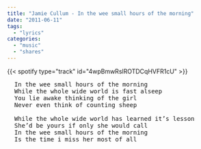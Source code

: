```yaml
---
title: "Jamie Cullum - In the wee small hours of the morning"
date: "2011-06-11"
tags:
  - "lyrics"
categories:
  - "music"
  - "shares"
---
```


{{< spotify type="track" id="4wpBmwRslROTDCqHVFR1cU" >}}

<pre>
  In the wee small hours of the morning
  While the whole wide world is fast alseep
  You lie awake thinking of the girl
  Never even think of counting sheep

  While the whole wide world has learned it’s lesson
  She’d be yours if only she would call
  In the wee small hours of the morning
  Is the time i miss her most of all
</pre>